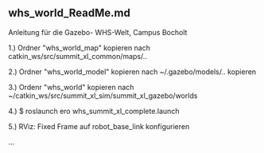 whs_world_ReadMe.md
------------------------------------
Anleitung für die Gazebo- WHS-Welt, Campus Bocholt 


1.) Ordner  "whs_world_map"  kopieren nach  catkin_ws/src/summit_xl_common/maps/.. 

2.) Ordner "whs_world_model" kopieren nach ~/.gazebo/models/.. kopieren

3.) Ordenr "whs_world" kopieren nach ~/catkin_ws/src/summit_xl_sim/summit_xl_gazebo/worlds

4.) $ roslaunch ero whs_summit_xl_complete.launch 

5.) RViz: Fixed Frame auf robot_base_link konfigurieren

...


